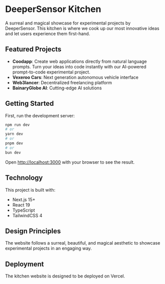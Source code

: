 # DeeperSensor Kitchen

A surreal and magical showcase for experimental projects by DeeperSensor. This kitchen is where we cook up our most innovative ideas and let users experience them first-hand.

## Featured Projects

- **Coodapp**: Create web applications directly from natural language prompts. Turn your ideas into code instantly with our AI-powered prompt-to-code experimental project.
- **Vexeroo Cars**: Next generation autonomous vehicle interface 
- **Web3lancer**: Decentralized freelancing platform
- **BainaryGlobe AI**: Cutting-edge AI solutions

## Getting Started

First, run the development server:

```bash
npm run dev
# or
yarn dev
# or
pnpm dev
# or
bun dev
```

Open [http://localhost:3000](http://localhost:3000) with your browser to see the result.

## Technology

This project is built with:

- Next.js 15+
- React 19
- TypeScript
- TailwindCSS 4

## Design Principles

The website follows a surreal, beautiful, and magical aesthetic to showcase experimental projects in an engaging way.

## Deployment

The kitchen website is designed to be deployed on Vercel.
